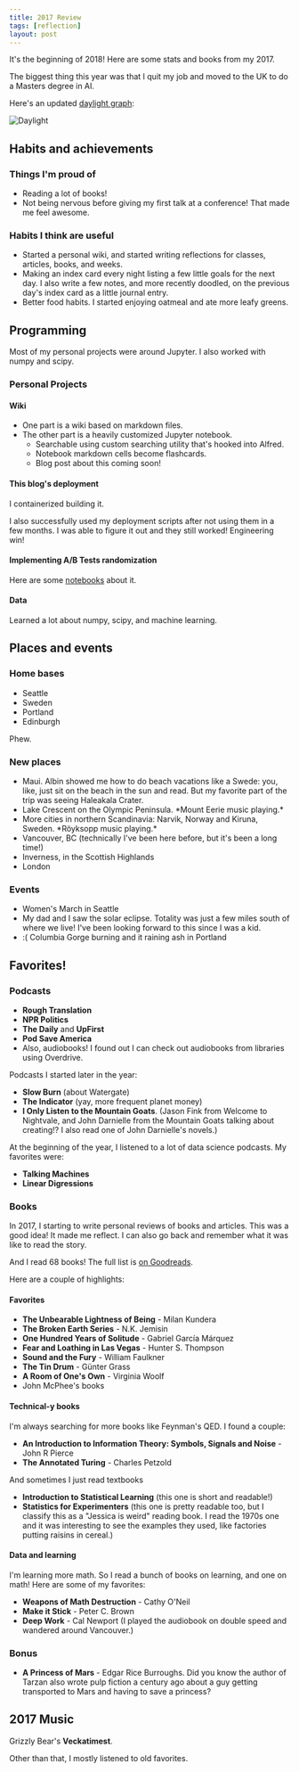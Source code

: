 ```yaml
---
title: 2017 Review
tags: [reflection]
layout: post
---
```



It's the beginning of 2018! Here are some stats and books from my 2017.


The biggest thing this year was that I quit my job and moved to the UK to
do a Masters degree in AI.

Here's an updated <a href='{% post_url 2016-12-14-daylight-map %}'>daylight graph</a>:

![Daylight](/assets/2018-01-02-daylight.png)





## Habits and achievements

### Things I'm proud of

- Reading a lot of books!
- Not being nervous before giving my first talk at a conference! That made me feel awesome.


### Habits I think are useful

- Started a personal wiki, and started writing reflections for classes, articles, books, and weeks.
- Making an index card every night listing a few little goals for the next day. I also write a few notes,
and more recently doodled, on the previous day's index card as a little journal entry.
- Better food habits. I started enjoying oatmeal and ate more leafy greens.

## Programming

Most of my personal projects were around Jupyter. I also worked with numpy and scipy.

### Personal Projects

#### Wiki
  - One part is a wiki based on markdown files.
  - The other part is a heavily customized Jupyter notebook.
     - Searchable using custom searching utility that's hooked into Alfred.
     - Notebook markdown cells become flashcards.
     - Blog post about this coming soon!

#### This blog's deployment

I containerized building it.

I also successfully used my deployment scripts after not using them in a few months.
I was able to figure it out and they still worked! Engineering win!

#### Implementing A/B Tests randomization

Here are some [notebooks](https://github.com/jessstringham/talks/tree/master/pycon2017-experiment-assignment-on-the-web) about it.

#### Data

Learned a lot about numpy, scipy, and machine learning.


## Places and events

### Home bases

* Seattle
* Sweden
* Portland
* Edinburgh

Phew.

### New places

* Maui. Albin showed me how to do beach vacations like a Swede: you, like, just sit on the beach in the sun and read. But my favorite part of the trip was seeing Haleakala Crater.
* Lake Crescent on the Olympic Peninsula. \*Mount Eerie music playing.\*
* More cities in northern Scandinavia: Narvik, Norway and Kiruna, Sweden. \*Röyksopp music playing.\*
* Vancouver, BC (technically I've been here before, but it's been a long time!)
* Inverness, in the Scottish Highlands
* London

### Events

- Women's March in Seattle
- My dad and I saw the solar eclipse. Totality was just a few miles south of where we live! I've been looking forward to this since I was a kid.
- :( Columbia Gorge burning and it raining ash in Portland


## Favorites!

### Podcasts

- **Rough Translation**
- **NPR Politics**
- **The Daily** and **UpFirst**
- **Pod Save America**
- Also, audiobooks! I found out I can check out audiobooks from libraries using Overdrive.

Podcasts I started later in the year:

- **Slow Burn** (about Watergate)
- **The Indicator** (yay, more frequent planet money)
- **I Only Listen to the Mountain Goats**. (Jason Fink from Welcome to Nightvale, and John Darnielle from the Mountain Goats talking about creating!? I also read one of John Darnielle's novels.)

At the beginning of the year, I listened to a lot of data science podcasts. My favorites were:

- **Talking Machines**
- **Linear Digressions**

### Books

In 2017, I starting to write personal reviews of books and articles. This was a good idea!
It made me reflect. I can also go back and remember what it was like to read the story.

And I read 68 books! The full list is [on Goodreads](https://www.goodreads.com/challenges/show/5493-2017-reading-challenge).

Here are a couple of highlights:


#### Favorites
- **The Unbearable Lightness of Being** - Milan Kundera
- **The Broken Earth Series** - N.K. Jemisin
- **One Hundred Years of Solitude** - Gabriel García Márquez
- **Fear and Loathing in Las Vegas** - Hunter S. Thompson
- **Sound and the Fury** - William Faulkner
- **The Tin Drum** - Günter Grass
- **A Room of One's Own** - Virginia Woolf
 - John McPhee's books


#### Technical-y books

I'm always searching for more books like Feynman's QED. I found a couple:

 - **An Introduction to Information Theory: Symbols, Signals and Noise** - John R Pierce
 - **The Annotated Turing** - Charles Petzold

And sometimes I just read textbooks

 - **Introduction to Statistical Learning** (this one is short and readable!)
 - **Statistics for Experimenters** (this one is pretty readable too, but I classify this as a "Jessica is weird" reading book. I read the 1970s one and it was interesting to see the examples they used, like factories putting raisins in cereal.)


#### Data and learning

I'm learning more math. So I read a bunch of books on learning, and one on math!
Here are some of my favorites:

 - **Weapons of Math Destruction** - Cathy O'Neil
 - **Make it Stick** - Peter C. Brown
 - **Deep Work** - Cal Newport (I played the audiobook on double speed and wandered around Vancouver.)


### Bonus

 - **A Princess of Mars** - Edgar Rice Burroughs. Did you know the author of Tarzan also wrote pulp fiction a century ago about a guy getting transported to Mars and having to save a princess?

## 2017 Music

Grizzly Bear's **Veckatimest**.

Other than that, I mostly listened to old favorites.
